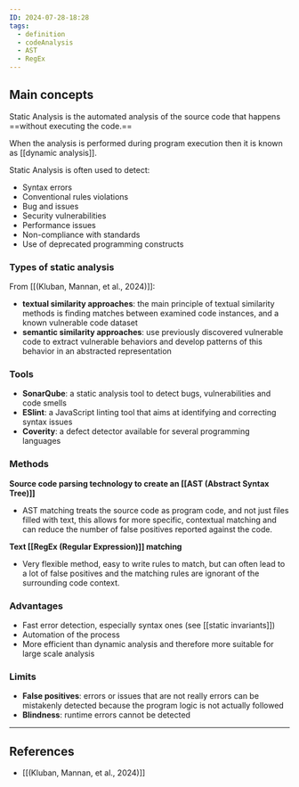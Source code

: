 ```yaml
---
ID: 2024-07-28-18:28
tags:
  - definition
  - codeAnalysis
  - AST
  - RegEx
---
```

## Main concepts

Static Analysis is the automated analysis of the source code that happens ==without executing the code.==

When the analysis is performed during program execution then it is known as [[dynamic analysis]].

Static Analysis is often used to detect:
- Syntax errors
- Conventional rules violations
- Bug and issues
- Security vulnerabilities
- Performance issues
- Non-compliance with standards
- Use of deprecated programming constructs

### Types of static analysis

From [[(Kluban, Mannan, et al., 2024)]]:
- **textual similarity approaches**: the main principle of textual similarity methods is finding matches between examined code instances, and a known vulnerable code dataset
- **semantic similarity approaches**: use previously discovered vulnerable code to extract vulnerable behaviors and develop patterns of this behavior in an abstracted representation

### Tools

- **SonarQube**: a static analysis tool to detect bugs, vulnerabilities and code smells
- **ESlint**: a JavaScript linting tool that aims at identifying and correcting syntax issues
- **Coverity**: a defect detector available for several programming languages

### Methods

**Source code parsing technology to create an [[AST (Abstract Syntax Tree)]]**
- AST matching treats the source code as program code, and not just files filled with text, this allows for more specific, contextual matching and can reduce the number of false positives reported against the code.

**Text [[RegEx (Regular Expression)]] matching**
- Very flexible method, easy to write rules to match, but can often lead to a lot of false positives and the matching rules are ignorant of the surrounding code context.

### Advantages

- Fast error detection, especially syntax ones (see [[static invariants]])
- Automation of the process
- More efficient than dynamic analysis and therefore more suitable for large scale analysis

### Limits

- **False positives**: errors or issues that are not really errors can be mistakenly detected because the program logic is not actually followed
- **Blindness**: runtime errors cannot be detected

---
## References
- [[(Kluban, Mannan, et al., 2024)]]
